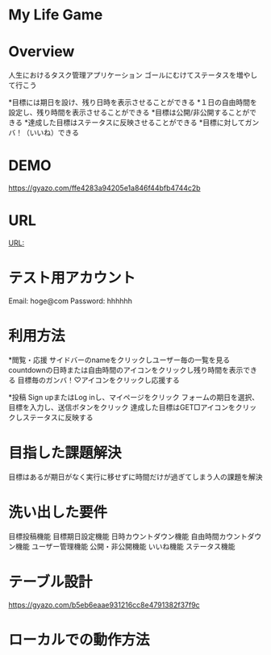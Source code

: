 # My Life Game

# Overview
人生におけるタスク管理アプリケーション
ゴールにむけてステータスを増やして行こう

*目標には期日を設け、残り日時を表示させることができる
*１日の自由時間を設定し、残り時間を表示させることができる
*目標は公開/非公開することができる
*達成した目標はステータスに反映させることができる
*目標に対してガンバ！（いいね）できる

# DEMO

https://gyazo.com/ffe4283a94205e1a846f44bfb4744c2b

# URL

[URL:](https://my-life-game.herokuapp.com/)

# テスト用アカウント

Email: hoge@com
Password: hhhhhh

# 利用方法

*閲覧・応援
サイドバーのnameをクリックしユーザー毎の一覧を見る
countdownの日時または自由時間のアイコンをクリックし残り時間を表示できる
目標毎のガンバ！♡アイコンをクリックし応援する

*投稿
Sign upまたはLog inし、マイページをクリック
フォームの期日を選択、目標を入力し、送信ボタンをクリック
達成した目標はGET□アイコンをクリックしステータスに反映する

# 目指した課題解決

目標はあるが期日がなく実行に移せずに時間だけが過ぎてしまう人の課題を解決

# 洗い出した要件

目標投稿機能
目標期日設定機能
日時カウントダウン機能
自由時間カウントダウン機能
ユーザー管理機能
公開・非公開機能
いいね機能
ステータス機能

# テーブル設計

https://gyazo.com/b5eb6eaae931216cc8e4791382f37f9c

# ローカルでの動作方法

